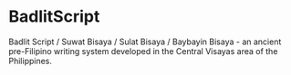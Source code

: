 # BadlitScript
Badlit Script / Suwat Bisaya / Sulat Bisaya / Baybayin Bisaya - an ancient pre-Filipino writing system developed in the Central Visayas area of the Philippines.
